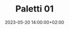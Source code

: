 ---
date: 2023-05-20 14:00:00+02:00
until: 2023-05-21 02:00:00+02:00
title: "Paletti 01"
address: "Niemandsland - Weinbergstraße 46 - Brunswick"
---